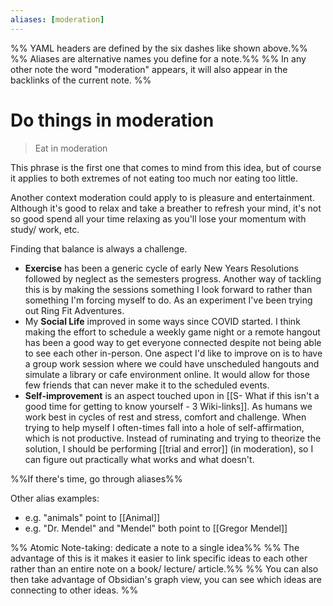 ```yaml
---
aliases: [moderation]
---
```

%% YAML headers are defined by the six dashes like shown above.%%
%% Aliases are alternative names you define for a note.%%
%% In any other note the word "moderation" appears, it will also appear in the backlinks of the current note. %%
# Do things in moderation
 > Eat in moderation

This phrase is the first one that comes to mind from this idea, but of course it applies to both extremes of not eating too much nor eating too little. 

Another context moderation could apply to is pleasure and entertainment. Although it's good to relax and take a breather to refresh your mind, it's not so good spend all your time relaxing as you'll lose your momentum with study/ work, etc. 

Finding that balance is always a challenge. 
- **Exercise** has been a generic cycle of early New Years Resolutions followed by neglect as the semesters progress. Another way of tackling this is by making the sessions something I look forward to rather than something I'm forcing myself to do. As an experiment I've been trying out Ring Fit Adventures.
- My **Social Life** improved in some ways since COVID started. I think making the effort to schedule a weekly game night or a remote hangout has been a good way to get everyone connected despite not being able to see each other in-person. One aspect I'd like to improve on is to have a group work session where we could have unscheduled hangouts and simulate a library or cafe environment online. It would allow for those few friends that can never make it to the scheduled events. 
- **Self-improvement** is an aspect touched upon in [[S- What if this isn't a good time for getting to know yourself - 3 Wiki-links]]. As humans we work best in cycles of rest and stress, comfort and challenge. When trying to help myself I often-times fall into a hole of self-affirmation, which is not productive. Instead of ruminating and trying to theorize the solution, I should be performing [[trial and error]] (in moderation), so I can figure out practically what works and what doesn't.  

%%If there's time, go through aliases%%

Other alias examples: 
- e.g. "animals" point to [[Animal]]
- e.g. "Dr. Mendel" and "Mendel" both point to [[Gregor Mendel]]

%% Atomic Note-taking: dedicate a note to a single idea%%
%% The advantage of this is it makes it easier to link specific ideas to each other rather than an entire note on a book/ lecture/ article.%%
%% You can also then take advantage of Obsidian's graph view, you can see which ideas are connecting to other ideas. %%